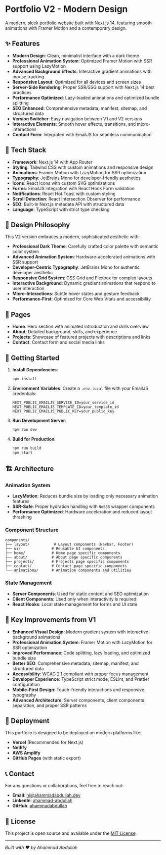 # Portfolio V2 - Modern Design

A modern, sleek portfolio website built with Next.js 14, featuring smooth animations with Framer Motion and a contemporary design.

## ✨ Features

- **Modern Design**: Clean, minimalist interface with a dark theme
- **Professional Animation System**: Optimized Framer Motion with SSR support using LazyMotion
- **Advanced Background Effects**: Interactive gradient animations with mouse tracking
- **Responsive Layout**: Optimized for all devices and screen sizes
- **Server-Side Rendering**: Proper SSR/SSG support with Next.js 14 best practices
- **Performance Optimized**: Lazy-loaded animations and optimized bundle splitting
- **SEO Enhanced**: Comprehensive metadata, manifest, sitemap, and structured data
- **Version Switcher**: Easy navigation between V1 and V2 versions
- **Interactive Elements**: Smooth hover effects, transitions, and micro-interactions
- **Contact Form**: Integrated with EmailJS for seamless communication

## 🚀 Tech Stack

- **Framework**: Next.js 14 with App Router
- **Styling**: Tailwind CSS with custom animations and responsive design
- **Animations**: Framer Motion with LazyMotion for SSR optimization
- **Typography**: JetBrains Mono for developer-friendly aesthetics
- **Icons**: React Icons with custom SVG optimizations
- **Forms**: EmailJS integration with React Hook Form validation
- **Notifications**: React Hot Toast with custom styling
- **Scroll Detection**: React Intersection Observer for performance
- **SEO**: Built-in Next.js metadata API with structured data
- **Language**: TypeScript with strict type checking

## 🎨 Design Philosophy

This V2 version embraces a modern, sophisticated aesthetic with:

- **Professional Dark Theme**: Carefully crafted color palette with semantic color system
- **Advanced Animation System**: Hardware-accelerated animations with SSR support
- **Developer-Centric Typography**: JetBrains Mono for authentic developer aesthetic
- **Responsive Grid System**: CSS Grid and Flexbox for complex layouts
- **Interactive Background**: Dynamic gradient animations that respond to user interaction
- **Micro-Interactions**: Subtle hover states and gesture feedback
- **Performance-First**: Optimized for Core Web Vitals and accessibility

## 📱 Pages

- **Home**: Hero section with animated introduction and skills overview
- **About**: Detailed background, skills, and experience
- **Projects**: Showcase of featured projects with descriptions and links
- **Contact**: Contact form and social media links

## 🔧 Getting Started

1. **Install Dependencies**:

   ```bash
   npm install
   ```

2. **Environment Variables**:
   Create a `.env.local` file with your EmailJS credentials:

   ```
   NEXT_PUBLIC_EMAILJS_SERVICE_ID=your_service_id
   NEXT_PUBLIC_EMAILJS_TEMPLATE_ID=your_template_id
   NEXT_PUBLIC_EMAILJS_PUBLIC_KEY=your_public_key
   ```

3. **Run Development Server**:

   ```bash
   npm run dev
   ```

4. **Build for Production**:
   ```bash
   npm run build
   npm start
   ```

## 🏗️ Architecture

### Animation System

- **LazyMotion**: Reduces bundle size by loading only necessary animation features
- **SSR-Safe**: Proper hydration handling with `NoSSR` wrapper components
- **Performance Optimized**: Hardware acceleration and reduced layout thrashing

### Component Structure

```
components/
├── layout/           # Layout components (Navbar, Footer)
├── ui/              # Reusable UI components
├── home/            # Home page specific components
├── about/           # About page specific components
├── projects/        # Projects page specific components
├── contact/         # Contact page specific components
└── animations/      # Animation components and utilities
```

### State Management

- **Server Components**: Used for static content and SEO optimization
- **Client Components**: Used only when interactivity is required
- **React Hooks**: Local state management for forms and UI state

## 🌟 Key Improvements from V1

- **Enhanced Visual Design**: Modern gradient system with interactive background animations
- **Professional Animation System**: Framer Motion with LazyMotion for SSR optimization
- **Improved Performance**: Code splitting, lazy loading, and optimized bundle size
- **Better SEO**: Comprehensive metadata, sitemap, manifest, and structured data
- **Accessibility**: WCAG 2.1 compliant with proper focus management
- **Developer Experience**: TypeScript strict mode, ESLint, and Prettier configuration
- **Mobile-First Design**: Touch-friendly interactions and responsive typography
- **Advanced Architecture**: Server components, client components separation, and proper SSR patterns

## 🚀 Deployment

This portfolio is designed to be deployed on modern platforms like:

- **Vercel** (Recommended for Next.js)
- **Netlify**
- **AWS Amplify**
- **GitHub Pages** (with static export)

## 📞 Contact

For any questions or collaborations, feel free to reach out:

- **Email**: hi@ahammadabdullah.dev
- **LinkedIn**: [ahammad-abdullah](https://www.linkedin.com/in/ahammad-abdullah/)
- **GitHub**: [ahammadabdullah](https://github.com/ahammadabdullah)

## 📄 License

This project is open source and available under the [MIT License](LICENSE).

---

_Built with ❤️ by Ahammad Abdullah_
